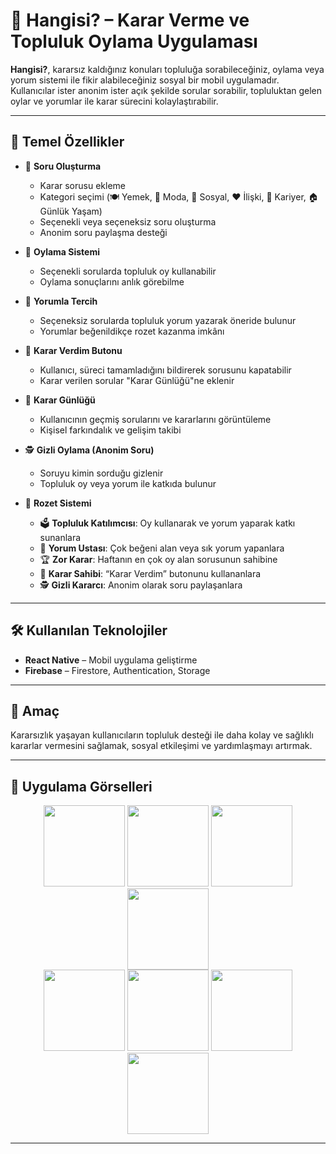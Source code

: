 # 📱 Hangisi? – Karar Verme ve Topluluk Oylama Uygulaması

**Hangisi?**, kararsız kaldığınız konuları topluluğa sorabileceğiniz, oylama veya yorum sistemi ile fikir alabileceğiniz sosyal bir mobil uygulamadır.  
Kullanıcılar ister anonim ister açık şekilde sorular sorabilir, topluluktan gelen oylar ve yorumlar ile karar sürecini kolaylaştırabilir.

---

## 📱 Temel Özellikler

- 📝 **Soru Oluşturma**  
  - Karar sorusu ekleme  
  - Kategori seçimi (🍽 Yemek, 👗 Moda, 🧍 Sosyal, ❤ İlişki, 💼 Kariyer, 🏠 Günlük Yaşam)  
  - Seçenekli veya seçeneksiz soru oluşturma  
  - Anonim soru paylaşma desteği  

- 🔘 **Oylama Sistemi**  
  - Seçenekli sorularda topluluk oy kullanabilir  
  - Oylama sonuçlarını anlık görebilme  

- 💬 **Yorumla Tercih**  
  - Seçeneksiz sorularda topluluk yorum yazarak öneride bulunur  
  - Yorumlar beğenildikçe rozet kazanma imkânı  

- 🧠 **Karar Verdim Butonu**  
  - Kullanıcı, süreci tamamladığını bildirerek sorusunu kapatabilir  
  - Karar verilen sorular "Karar Günlüğü"ne eklenir  

- 📖 **Karar Günlüğü**  
  - Kullanıcının geçmiş sorularını ve kararlarını görüntüleme  
  - Kişisel farkındalık ve gelişim takibi  

- 🕵 **Gizli Oylama (Anonim Soru)**  
  - Soruyu kimin sorduğu gizlenir  
  - Topluluk oy veya yorum ile katkıda bulunur  

- 🏅 **Rozet Sistemi**  
  - 🗳 **Topluluk Katılımcısı**: Oy kullanarak ve yorum yaparak katkı sunanlara  
  - 🧠 **Yorum Ustası**: Çok beğeni alan veya sık yorum yapanlara  
  - 🏆 **Zor Karar**: Haftanın en çok oy alan sorusunun sahibine  
  - 🧭 **Karar Sahibi**: “Karar Verdim” butonunu kullananlara  
  - 🕵 **Gizli Kararcı**: Anonim olarak soru paylaşanlara  

---

## 🛠️ Kullanılan Teknolojiler

- **React Native** – Mobil uygulama geliştirme  
- **Firebase** – Firestore, Authentication, Storage  

---

## 🎯 Amaç

Kararsızlık yaşayan kullanıcıların topluluk desteği ile daha kolay ve sağlıklı kararlar vermesini sağlamak, sosyal etkileşimi ve yardımlaşmayı artırmak.

---

## 📸 Uygulama Görselleri

<div align="center"> 
  <img src="https://github.com/user-attachments/assets/bfdaa673-d3e7-4721-855e-50b3795f2bfc" width="130" />
  <img src="https://github.com/user-attachments/assets/3a090ec5-11ab-47cc-b8a6-579a8ecf0cc1" width="130" />
  <img src="https://github.com/user-attachments/assets/426090a0-2bb6-47e6-b00d-2d22e32bbdc3" width="130" />
  <img src="https://github.com/user-attachments/assets/4f91f291-2d03-4d73-a20d-7d6c9c577266" width="130" />
</div>

<div align="center">
  <img src="https://github.com/user-attachments/assets/34966ac8-b80f-4f2d-b5e3-2408eda2ecbd" width="130" />
  <img src="https://github.com/user-attachments/assets/446f2f23-3184-4bcf-82da-0a3d7bfe6eb9" width="130" />
  <img src="https://github.com/user-attachments/assets/48ea1143-74c9-41ac-89b7-627929e5f94d" width="130" />
  <img src="https://github.com/user-attachments/assets/1e1633b4-9726-4812-8a86-9fc2e1f451ec" width="130" />
</div>


---
